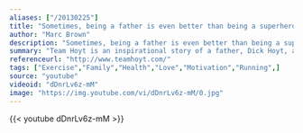 ```yaml
---
aliases: ["/20130225"]
title: "Sometimes, being a father is even better than being a superhero."
author: "Marc Brown"
description: "Sometimes, being a father is even better than being a superhero. - Marc Brown quotes from GetInspired365.com"
summary: "Team Hoyt is an inspirational story of a father, Dick Hoyt, and his son, Rick, who compete together in marathons and triathlons across the country. Team Hoyt strives to help those who are physically disabled become active members of the community. Team Hoyt's message is simple, 'Yes You Can!'"
referenceurl: "http://www.teamhoyt.com/"
tags: ["Exercise","Family","Health","Love","Motivation","Running",]
source: "youtube"
videoid: "dDnrLv6z-mM"
image: "https://img.youtube.com/vi/dDnrLv6z-mM/0.jpg"
---
```


{{< youtube dDnrLv6z-mM >}}
